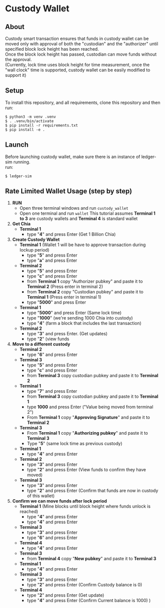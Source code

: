 # Custody Wallet

## About

Custody smart transaction ensures that funds in custody wallet can be moved only with approval of
both the "custodian" and the "authorizer" until specified block lock height has been reached.    
Once the block lock height has passed, custodian can move funds without the approval.     
(Currently, lock time uses block height for time measurement, once the "wall clock" time is supported, custody wallet can be easily modified to support it)


## Setup

To install this repository, and all requirements, clone this repository and then run:

```
$ python3 -m venv .venv
$ . .venv/bin/activate
$ pip install -r requirements.txt
$ pip install -e .
```
## Launch

Before launching custody wallet, make sure there is an instance of ledger-sim running.   
run:
```
$ ledger-sim
```

## Rate Limited Wallet Usage (step by step)
  1. **RUN**
     - Open three terminal windows and run  ```custody_wallet```
     - Open one terminal and run ```wallet```
     This tutorial assumes **Terminal 1 to 3** are custody wallets and **Terminal 4** is standard wallet
  2. **Get Chia**
     - **Terminal 1**
       - type "**4**" and press Enter (Get 1 Billion Chia)
  3. **Create Custody Wallet**
     - **Terminal 1** (Wallet 1 will be have to approve transaction during lockup period)
       - type "**5**" and press Enter
       - type "**a**" and press Enter
     - **Terminal 2**
       - type "**5**" and press Enter
       - type "**c**" and press Enter
       - from **Terminal 1** copy  "Authorizer pubkey" and paste it to **Terminal 2** (Press enter in terminal 2)
       - from **Terminal 2** copy "Custodian pubkey" and paste it to **Terminal 1** (Press enter in terminal 1)
       - type "**5000**" and press Enter
     - **Terminal 1** 
       - type "**5000**" and press Enter (Same lock time)
       - type "**1000**" (we're sending 1000 Chia into custody)
       - type "**4**" (farm a block that includes the last transaction)
     - **Terminal 2** 
       - type "**3**" and press Enter. (Get updates)
       - type "**2**" (view funds
  3. **Move to a different custody**
     - **Terminal 2** 
       - type "**6**" and press Enter
     - **Terminal 3**
       - type "**5**" and press Enter
       - type "**c**" and press Enter
       - from **Terminal 3** copy custodian pubkey and paste it to **Terminal 2**
     - **Terminal 1**
       - type "**7**" and press Enter
       - from **Terminal 3** copy custodian pubkey and paste it to **Terminal 1**
       - type **1000** and press Enter ("Value being moved from terminal 2")
       - From **Terminal 1** copy "**Approving Signature**" and paste it to **Terminal 2**
     - **Terminal 3**
       - From **Terminal 1** copy "**Authorizing pubkey**" and paste it to **Terminal 3**
       - Type "**5**" (same lock time as previous custody)
     - **Terminal 1**
       - type "**4**" and press Enter
     - **Terminal 2**
       - type "**3**" and press Enter
       - type "**2**" and press Enter (View funds to confirm they have moved)
     - **Terminal 3**
       - type "**3**" and press Enter
       - type "**2**" and press Enter (Confirm that funds are now in custody of this wallet)
  4. **Confirm we can move funds after lock period**
     - **Terminal 1** (Mine blocks until block height where funds unlock is reached)
       - type "**4**" and press Enter
       - type "**4**" and press Enter
     - **Terminal 3**
       - type "**3**" and press Enter
       - type "**6**" and press Enter
     - **Terminal 4**
       - type "**4**" and press Enter
     - **Terminal 3**
       - from **Terminal 4** copy "**New pubkey**" and paste it to **Terminal 3**
     - **Terminal 1**
       - type "**4**" and press Enter
     - **Terminal 3**
       - type "**3**" and press Enter
       - type "**2**" and press Enter (Confirm Custody balance is 0)
     - **Terminal 4**
       - type "**2**" and press Enter (Get update)
       - type "**4**" and press Enter (Confirm Current balance is 1000) )
